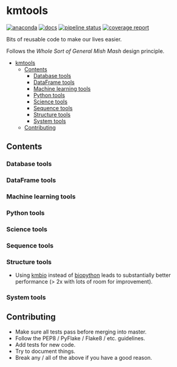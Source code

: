 # kmtools

[![anaconda](https://img.shields.io/conda/dn/kimlab/kmtools.svg)](https://anaconda.org/kimlab/kmtools/)
[![docs](https://img.shields.io/badge/docs-v0.2.7-blue.svg?version=latest)](https://kimlab.gitlab.io/kmtools/v0.2.7/)
[![pipeline status](https://gitlab.com/kimlab/kmtools/badges/v0.2.7/pipeline.svg)](https://gitlab.com/kimlab/kmtools/commits/v0.2.7/)
[![coverage report](https://gitlab.com/kimlab/kmtools/badges/v0.2.7/coverage.svg)](https://kimlab.gitlab.io/kmtools/v0.2.7/htmlcov/)

Bits of reusable code to make our lives easier.

Follows the _Whole Sort of General Mish Mash_ design principle.

- [kmtools](#kmtools)
  - [Contents](#contents)
    - [Database tools](#database-tools)
    - [DataFrame tools](#dataframe-tools)
    - [Machine learning tools](#machine-learning-tools)
    - [Python tools](#python-tools)
    - [Science tools](#science-tools)
    - [Sequence tools](#sequence-tools)
    - [Structure tools](#structure-tools)
    - [System tools](#system-tools)
  - [Contributing](#contributing)

## Contents

### Database tools

### DataFrame tools

### Machine learning tools

### Python tools

### Science tools

### Sequence tools

### Structure tools

- Using [kmbio](https://github.com/kimlaborg/kmbio) instead of [biopython](https://github.com/biopython/biopython) leads to substantially better performance (> 2x with lots of room for improvement).

### System tools

## Contributing

- Make sure all tests pass before merging into master.
- Follow the PEP8 / PyFlake / Flake8 / etc. guidelines.
- Add tests for new code.
- Try to document things.
- Break any / all of the above if you have a good reason.
